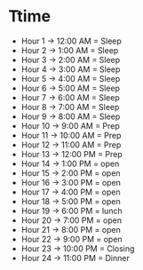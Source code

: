 # Ttime
- Hour 1 → 12:00 AM = Sleep
- Hour 2 → 1:00 AM = Sleep
- Hour 3 → 2:00 AM = Sleep
- Hour 4 → 3:00 AM = Sleep
- Hour 5 → 4:00 AM = Sleep
- Hour 6 → 5:00 AM = Sleep
- Hour 7 → 6:00 AM = Sleep
- Hour 8 → 7:00 AM = Sleep
- Hour 9 → 8:00 AM = Sleep
- Hour 10 → 9:00 AM = Prep
- Hour 11 → 10:00 AM = Prep
- Hour 12 → 11:00 AM = Prep
- Hour 13 → 12:00 PM = Prep
- Hour 14 → 1:00 PM = open
- Hour 15 → 2:00 PM = open
- Hour 16 → 3:00 PM = open
- Hour 17 → 4:00 PM = open
- Hour 18 → 5:00 PM = open
- Hour 19 → 6:00 PM = lunch
- Hour 20 → 7:00 PM = open
- Hour 21 → 8:00 PM = open
- Hour 22 → 9:00 PM = open
- Hour 23 → 10:00 PM = Closing
- Hour 24 → 11:00 PM = Dinner